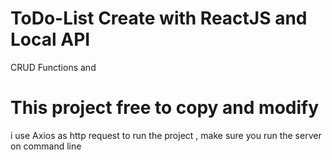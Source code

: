 
# ToDo-List Create with ReactJS and Local API
  CRUD Functions and 
# This project free to copy and modify

 i use Axios as http request 
 to run the project , make sure you run the server on command line

